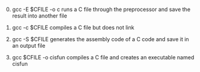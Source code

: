 0. gcc -E $CFILE -o c
runs a C file through the preprocessor and save the result into another file

1. gcc -c $CFILE
compiles a C file but does not link

2. gcc -S $CFILE
generates the assembly code of a C code and save it in an output file 

3. gcc $CFILE -o cisfun
compiles a C file and creates an executable named cisfun
